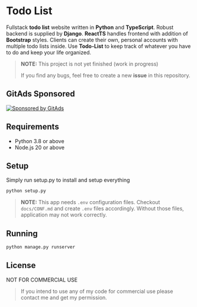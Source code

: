# Todo List
Fullstack **todo list** website written in **Python** and **TypeScript**. Robust backend is supplied by **Django**. **ReactTS** handles frontend with addition of **Bootstrap** styles. Clients can create their own, personal accounts with multiple todo lists inside. Use **Todo-List** to keep track of whatever you have to do and keep your life organized.

> **NOTE:** This project is not yet finished (work in progress)
> 
> If you find any bugs, feel free to create a new **issue** in this repository.

## GitAds Sponsored
[![Sponsored by GitAds](https://gitads.dev/v1/ad-serve?source=bartek-m/todo-list@github)](https://gitads.dev/v1/ad-track?source=bartek-m/todo-list@github)


## Requirements
- Python 3.8 or above
- Node.js 20 or above

## Setup 
Simply run setup.py to install and setup everything
```bash
python setup.py
```

> **NOTE:** This app needs `.env` configuration files. Checkout `docs/CONF.md` and create `.env` files accordingly. Without those files, application may not work correctly.

## Running
```bash
python manage.py runserver
```

## License
NOT FOR COMMERCIAL USE 

> If you intend to use any of my code for commercial use please contact me and get my permission.

<!-- GitAds-Verify: 8PWH2V6ZGMERK6RNQZTQA4RM4AJ3FBCD -->